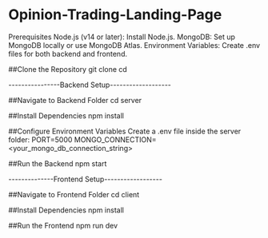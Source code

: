 # Opinion-Trading-Landing-Page

Prerequisites
Node.js (v14 or later): Install Node.js.
MongoDB: Set up MongoDB locally or use MongoDB Atlas.
Environment Variables: Create .env files for both backend and frontend.

##Clone the Repository
git clone <repository-url>
cd <repository-folder>

----------------Backend Setup-------------------

##Navigate to Backend Folder
cd server

##Install Dependencies
npm install

##Configure Environment Variables Create a .env file inside the server folder:
PORT=5000
MONGO_CONNECTION=<your_mongo_db_connection_string>

##Run the Backend
npm start

--------------Frontend Setup------------------

##Navigate to Frontend Folder
cd client

##Install Dependencies
npm install

##Run the Frontend
npm run dev

